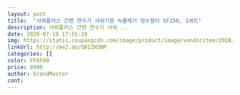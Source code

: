 ```yaml
---
layout: post 
title:  "샤워플러스 간편 연수기 샤워기용 녹물제거 정수필터 SF150, 1세트" 
description: 샤워플러스 간편 연수기 샤워 ..
date: 2020-07-19 17:55:19 
img: https://static.coupangcdn.com/image/product/image/vendoritem/2018/12/14/3468329971/7c66bee4-da60-4e3a-90d6-40ec2be1b172.jpg 
linkUrl: http://me2.do/GBIZH3NP 
categories: [] 
color: FF6F00 
price: 8900 
author: brandMaster 
cont:  
---
```

 